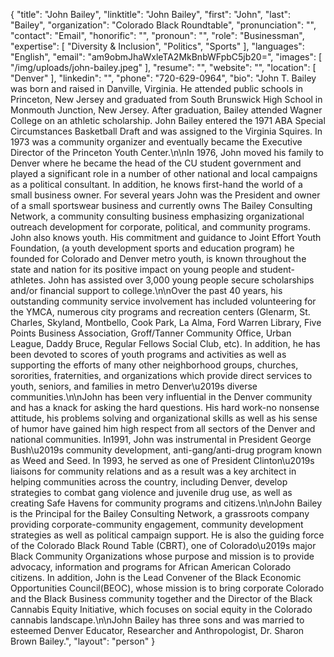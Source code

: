 {
  "title": "John Bailey",
  "linktitle": "John Bailey",
  "first": "John",
  "last": "Bailey",
  "organization": "Colorado Black Roundtable",
  "pronunciation": "",
  "contact": "Email",
  "honorific": "",
  "pronoun": "",
  "role": "Businessman",
  "expertise": [
    "Diversity & Inclusion",
    "Politics",
    "Sports"
  ],
  "languages": "English",
  "email": "am9obmJhaWxleTA2MkBnbWFpbC5jb20=",
  "images": [
    "/img/uploads/john-bailey.jpeg"
  ],
  "resume": "",
  "website": "",
  "location": [
    "Denver"
  ],
  "linkedin": "",
  "phone": "720-629-0964",
  "bio": "John T. Bailey was born and raised in Danville, Virginia. He attended public schools in Princeton, New Jersey and graduated from South Brunswick High School in Monmouth Junction, New Jersey. After graduation, Bailey attended Wagner College on an athletic scholarship. John Bailey entered the 1971 ABA Special Circumstances Basketball Draft and was assigned to the Virginia Squires. In 1973 was a community organizer and eventually became the Executive Director of the Princeton Youth Center.\n\nIn 1976, John moved his family to Denver where he became the head of the CU student government and played a significant role in a number of other national and local campaigns as a political consultant. In addition, he knows first-hand the world of a small business owner. For several years John was the President and owner of a small sportswear business and currently owns The Bailey Consulting Network, a community consulting business emphasizing organizational outreach development for corporate, political, and community programs. John also knows youth. His commitment and guidance to Joint Effort Youth Foundation, (a youth development sports and education program) he founded for Colorado and Denver metro youth, is known throughout the state and nation for its positive impact on young people and student-athletes. John has assisted over 3,000 young people secure scholarships and/or financial support to college.\n\nOver the past 40 years, his outstanding community service involvement has included volunteering for the YMCA, numerous city programs and recreation centers (Glenarm, St. Charles, Skyland, Montbello, Cook Park, La Alma, Ford Warren Library, Five Points Business Association, Groff/Tanner Community Office, Urban League, Daddy Bruce, Regular Fellows Social Club, etc). In addition, he has been devoted to scores of youth programs and activities as well as supporting the efforts of many other neighborhood groups, churches, sororities, fraternities, and organizations which provide direct services to youth, seniors, and families in metro Denver\u2019s diverse communities.\n\nJohn has been very influential in the Denver community and has a knack for asking the hard questions. His hard work-no nonsense attitude, his problems solving and organizational skills as well as his sense of humor have gained him high respect from all sectors of the Denver and national communities. In1991, John was instrumental in President George Bush\u2019s community development, anti-gang/anti-drug program known as Weed and Seed. In 1993, he served as one of President Clinton\u2019s liaisons for community relations and as a result was a key architect in helping communities across the country, including Denver, develop strategies to combat gang violence and juvenile drug use, as well as creating Safe Havens for community programs and citizens.\n\nJohn Bailey is the Principal for the Bailey Consulting Network, a grassroots company providing corporate-community engagement, community development strategies as well as political campaign support. He is also the guiding force of the Colorado Black Round Table (CBRT), one of Colorado\u2019s major Black Community Organizations whose purpose and mission is to provide advocacy, information and programs for African American Colorado citizens. In addition, John is the Lead Convener of the Black Economic Opportunities Council(BEOC), whose mission is to bring corporate Colorado and the Black Business community together and the Director of the Black Cannabis Equity Initiative, which focuses on social equity in the Colorado cannabis landscape.\n\nJohn Bailey has three sons and was married to esteemed Denver Educator, Researcher and Anthropologist, Dr. Sharon Brown Bailey.",
  "layout": "person"
}